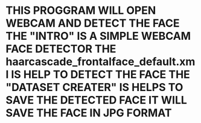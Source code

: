 # THIS PROGGRAM WILL OPEN WEBCAM AND DETECT THE FACE THE "INTRO" IS A SIMPLE WEBCAM FACE DETECTOR THE  haarcascade_frontalface_default.xml IS HELP TO DETECT THE FACE THE "DATASET CREATER" IS HELPS TO SAVE THE DETECTED FACE IT WILL SAVE THE FACE IN JPG FORMAT 
